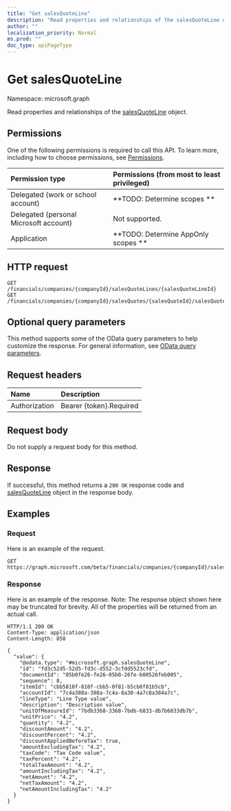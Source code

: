 ```yaml
---
title: "Get salesQuoteLine"
description: "Read properties and relationships of the salesQuoteLine object."
author: ""
localization_priority: Normal
ms.prod: ""
doc_type: apiPageType
---
```


# Get salesQuoteLine

Namespace: microsoft.graph

Read properties and relationships of the [salesQuoteLine](../resources/salesquoteline.md) object.

## Permissions
One of the following permissions is required to call this API. To learn more, including how to choose permissions, see [Permissions](/concepts/permissions-reference.md).

|Permission type|Permissions (from most to least privileged)|
|:---|:---|
|Delegated (work or school account)|**TODO: Determine scopes **|
|Delegated (personal Microsoft account)|Not supported.|
|Application|**TODO: Determine AppOnly scopes **|

## HTTP request
<!-- {
  "blockType": "ignored"
}
-->
``` http
GET /financials/companies/{companyId}/salesQuoteLines/{salesQuoteLineId}
GET /financials/companies/{companyId}/salesQuotes/{salesQuoteId}/salesQuoteLines/{salesQuoteLineId}
```

## Optional query parameters
This method supports some of the OData query parameters to help customize the response. For general information, see [OData query parameters](/graph/query-parameters).

## Request headers
|Name|Description|
|:---|:---|
|Authorization|Bearer {token}.Required|

## Request body
Do not supply a request body for this method.

## Response
If successful, this method returns a `200 OK` response code and [salesQuoteLine](../resources/salesquoteline.md) object in the response body.

## Examples

### Request
Here is an example of the request.
<!-- {
  "blockType": "request",
  "name": "get_salesquoteline"
}
-->
``` http
GET https://graph.microsoft.com/beta/financials/companies/{companyId}/salesQuoteLines/{salesQuoteLineId}
```

### Response
Here is an example of the response. Note: The response object shown here may be truncated for brevity. All of the properties will be returned from an actual call.
<!-- {
  "blockType": "response",
  "truncated": true,
  "@odata.type": "microsoft.graph.salesQuoteLine"
}
-->
``` http
HTTP/1.1 200 OK
Content-Type: application/json
Content-Length: 858

{
  "value": {
    "@odata.type": "#microsoft.graph.salesQuoteLine",
    "id": "fd3c52d5-52d5-fd3c-d552-3cfdd5523cfd",
    "documentId": "05b0fe26-fe26-05b0-26fe-b00526feb005",
    "sequence": 8,
    "itemId": "cbb5810f-810f-cbb5-0f81-b5cb0f81b5cb",
    "accountId": "7c4a388a-388a-7c4a-8a38-4a7c8a384a7c",
    "lineType": "Line Type value",
    "description": "Description value",
    "unitOfMeasureId": "7bdb3368-3368-7bdb-6833-db7b6833db7b",
    "unitPrice": "4.2",
    "quantity": "4.2",
    "discountAmount": "4.2",
    "discountPercent": "4.2",
    "discountAppliedBeforeTax": true,
    "amountExcludingTax": "4.2",
    "taxCode": "Tax Code value",
    "taxPercent": "4.2",
    "totalTaxAmount": "4.2",
    "amountIncludingTax": "4.2",
    "netAmount": "4.2",
    "netTaxAmount": "4.2",
    "netAmountIncludingTax": "4.2"
  }
}
```

